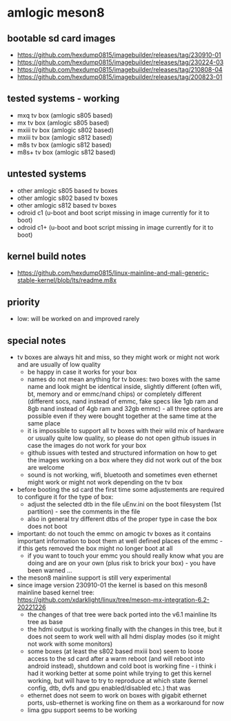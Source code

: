 # amlogic meson8

## bootable sd card images

- https://github.com/hexdump0815/imagebuilder/releases/tag/230910-01
- https://github.com/hexdump0815/imagebuilder/releases/tag/230224-03
- https://github.com/hexdump0815/imagebuilder/releases/tag/210808-04
- https://github.com/hexdump0815/imagebuilder/releases/tag/200823-01

## tested systems - working

- mxq tv box (amlogic s805 based)
- mx tv box (amlogic s805 based)
- mxiii tv box (amlogic s802 based)
- mxiii tv box (amlogic s812 based)
- m8s tv box (amlogic s812 based)
- m8s+ tv box (amlogic s812 based)

## untested systems

- other amlogic s805 based tv boxes
- other amlogic s802 based tv boxes
- other amlogic s812 based tv boxes
- odroid c1 (u-boot and boot script missing in image currently for it to boot)
- odroid c1+ (u-boot and boot script missing in image currently for it to boot)

## kernel build notes

- https://github.com/hexdump0815/linux-mainline-and-mali-generic-stable-kernel/blob/lts/readme.m8x

## priority

- low: will be worked on and improved rarely

## special notes

- tv boxes are always hit and miss, so they might work or might not work and are usually of low quality
  - be happy in case it works for your box
  - names do not mean anything for tv boxes: two boxes with the same name and look might be identical inside, slightly different (often wifi, bt, memory and or emmc/nand chips) or completely different (different socs, nand instead of emmc, fake specs like 1gb ram and 8gb nand instead of 4gb ram and 32gb emmc) - all three options are possible even if they were bought together at the same time at the same place
  - it is impossible to support all tv boxes with their wild mix of hardware or usually quite low quality, so please do not open github issues in case the images do not work for your box
  - github issues with tested and structured information on how to get the images working on a box where they did not work out of the box are welcome
  - sound is not working, wifi, bluetooth and sometimes even ethernet might work or might not work depending on the tv box
- before booting the sd card the first time some adjustements are required to configure it for the type of box:
  - adjust the selected dtb in the file uEnv.ini on the boot filesystem (1st partition) - see the comments in the file
  - also in general try different dtbs of the proper type in case the box does not boot
- important: do not touch the emmc on amogic tv boxes as it contains important information to boot them at well defined places of the emmc - if this gets removed the box might no longer boot at all
  - if you want to touch your emmc you should really know what you are doing and are on your own (plus risk to brick your box) - you have been warned ...
- the meson8 mainline support is still very experimental
- since image version 230910-01 the kernel is based on this meson8 mainline based kernel tree: https://github.com/xdarklight/linux/tree/meson-mx-integration-6.2-20221226
  - the changes of that tree were back ported into the v6.1 mainline lts tree as base
  - the hdmi output is working finally with the changes in this tree, but it does not seem to work well with all hdmi display modes (so it might not work with some monitors)
  - some boxes (at least the s802 based mxiii box) seem to loose access to the sd card after a warm reboot (and will reboot into android instead), shutdown and cold boot is working fine - i think i had it working better at some point while trying to get this kernel working, but will have to try to reproduce at which state (kernel config, dtb, dvfs and gpu enabled/disabled etc.) that was
  - ethernet does not seem to work on boxes with gigabit ethernet ports, usb-ethernet is working fine on them as a workaround for now
  - lima gpu support seems to be working
